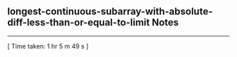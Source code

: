 <h2>longest-continuous-subarray-with-absolute-diff-less-than-or-equal-to-limit Notes</h2><hr>[ Time taken: 1 hr 5 m 49 s ]